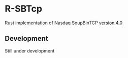 # R-SBTcp
Rust implementation of Nasdaq SoupBinTCP [version 4.0](https://www.nasdaq.com/docs/SoupBinTCP%204.0.pdf)

## Development
Still under development